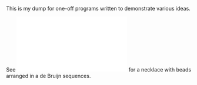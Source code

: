 This is my dump for one-off programs written to demonstrate various ideas.

See ![doc/Misc/DeBruijnSequence.md](doc/Misc/DeBruijnSequence.md) for a necklace with beads arranged in a de Bruijn sequences.
